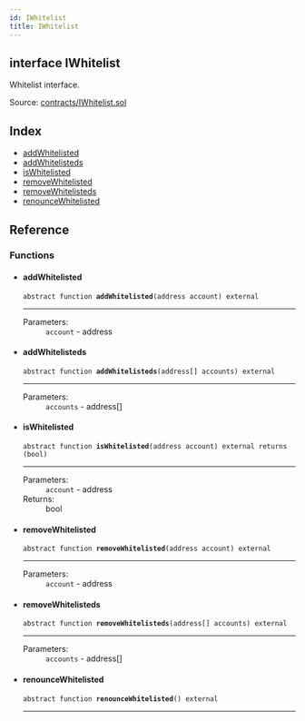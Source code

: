 ```yaml
---
id: IWhitelist
title: IWhitelist
---
```


<div class="contract-doc"><div class="contract"><h2 class="contract-header"><span class="contract-kind">interface</span> IWhitelist</h2><p class="description">Whitelist interface.</p><div class="source">Source: <a href="https://github.com/levelkdev/master-property-value-token/blob/v0.1.0/contracts/IWhitelist.sol" target="_blank">contracts/IWhitelist.sol</a></div></div><div class="index"><h2>Index</h2><ul><li><a href="IWhitelist.html#addWhitelisted">addWhitelisted</a></li><li><a href="IWhitelist.html#addWhitelisteds">addWhitelisteds</a></li><li><a href="IWhitelist.html#isWhitelisted">isWhitelisted</a></li><li><a href="IWhitelist.html#removeWhitelisted">removeWhitelisted</a></li><li><a href="IWhitelist.html#removeWhitelisteds">removeWhitelisteds</a></li><li><a href="IWhitelist.html#renounceWhitelisted">renounceWhitelisted</a></li></ul></div><div class="reference"><h2>Reference</h2><div class="functions"><h3>Functions</h3><ul><li><div class="item function"><span id="addWhitelisted" class="anchor-marker"></span><h4 class="name">addWhitelisted</h4><div class="body"><code class="signature"><span>abstract </span>function <strong>addWhitelisted</strong><span>(address account) </span><span>external </span></code><hr/><dl><dt><span class="label-parameters">Parameters:</span></dt><dd><div><code>account</code> - address</div></dd></dl></div></div></li><li><div class="item function"><span id="addWhitelisteds" class="anchor-marker"></span><h4 class="name">addWhitelisteds</h4><div class="body"><code class="signature"><span>abstract </span>function <strong>addWhitelisteds</strong><span>(address[] accounts) </span><span>external </span></code><hr/><dl><dt><span class="label-parameters">Parameters:</span></dt><dd><div><code>accounts</code> - address[]</div></dd></dl></div></div></li><li><div class="item function"><span id="isWhitelisted" class="anchor-marker"></span><h4 class="name">isWhitelisted</h4><div class="body"><code class="signature"><span>abstract </span>function <strong>isWhitelisted</strong><span>(address account) </span><span>external </span><span>returns  (bool) </span></code><hr/><dl><dt><span class="label-parameters">Parameters:</span></dt><dd><div><code>account</code> - address</div></dd><dt><span class="label-return">Returns:</span></dt><dd>bool</dd></dl></div></div></li><li><div class="item function"><span id="removeWhitelisted" class="anchor-marker"></span><h4 class="name">removeWhitelisted</h4><div class="body"><code class="signature"><span>abstract </span>function <strong>removeWhitelisted</strong><span>(address account) </span><span>external </span></code><hr/><dl><dt><span class="label-parameters">Parameters:</span></dt><dd><div><code>account</code> - address</div></dd></dl></div></div></li><li><div class="item function"><span id="removeWhitelisteds" class="anchor-marker"></span><h4 class="name">removeWhitelisteds</h4><div class="body"><code class="signature"><span>abstract </span>function <strong>removeWhitelisteds</strong><span>(address[] accounts) </span><span>external </span></code><hr/><dl><dt><span class="label-parameters">Parameters:</span></dt><dd><div><code>accounts</code> - address[]</div></dd></dl></div></div></li><li><div class="item function"><span id="renounceWhitelisted" class="anchor-marker"></span><h4 class="name">renounceWhitelisted</h4><div class="body"><code class="signature"><span>abstract </span>function <strong>renounceWhitelisted</strong><span>() </span><span>external </span></code><hr/></div></div></li></ul></div></div></div>
